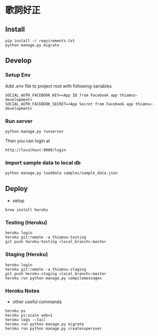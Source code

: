 # 歌詞好正

## Install
```
pip install -r requirements.txt
python manage.py migrate
```

## Develop

### Setup Env

Add .env file to project root with following variables
```
SOCIAL_AUTH_FACEBOOK_KEY=<App ID from Facebook app thiamsu-development>
SOCIAL_AUTH_FACEBOOK_SECRET=<App Secret from Facebook app thiamsu-development>
```

### Run server
```
python manage.py runserver
```

Then you can login at
```
http://localhost:8000/login
```

### Import sample data to local db
```
python manage.py loaddata samples/sample_data.json
```

## Deploy

* setup
```shell
brew install heroku
```

### Testing (Heroku)
```
heroku login
heroku git:remote -a thiamsu-testing
git push heroku-testing <local_branch>:master
```

### Staging (Heroku)
```
heroku login
heroku git:remote -a thiamsu-staging
git push heroku-staging <local_branch>:master
heroku run python manage.py compilemessages
```

### Heroku Notes
* other useful commands
```
heroku ps
heroku ps:scale web=1
heroku logs --tail
heroku run python manage.py migrate
heroku run python manage.py createsuperuser
```

